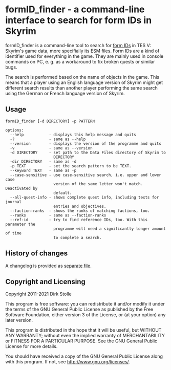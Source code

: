 # formID_finder - a command-line interface to search for form IDs in Skyrim

formID_finder is a command-line tool to search for
[form IDs](https://en.uesp.net/wiki/Skyrim:Form_ID) in TES V: Skyrim's game
data, more specifially its ESM files. Form IDs are a kind of identifier used
for everything in the game. They are mainly used in console commands on PC,
e. g. as a workaround to fix broken quests or similar bugs.

The search is performed based on the name of objects in the game. This means
that a player using an English language version of Skyrim might get different
search results than another player performing the same search using the German
or French language version of Skyrim.

## Usage

```
formID_finder [-d DIRECTORY] -p PATTERN

options:
  --help           - displays this help message and quits
  -?               - same as --help
  --version        - displays the version of the programme and quits
  -v               - same as --version
  -d DIRECTORY     - set path to the Data Files directory of Skyrim to
                     DIRECTORY
  -dir DIRECTORY   - same as -d
  -p TEXT          - set the search pattern to be TEXT.
  --keyword TEXT   - same as -p
  --case-sensitive - use case-sensitive search, i.e. upper and lower case
                     version of the same letter won't match. Deactivated by
                     default.
  --all-quest-info - shows complete quest info, including texts for journal
                     entries and objectives.
  --faction-ranks  - shows the ranks of matching factions, too.
  --ranks          - same as --faction-ranks
  --ref-id         - try to find reference IDs, too. With this parameter the
                     programme will need a significantly longer amount of time
                     to complete a search.
```

## History of changes

A changelog is provided as [separate file](./ChangeLog.en.md).

## Copyright and Licensing

Copyright 2011-2021  Dirk Stolle

This program is free software: you can redistribute it and/or modify
it under the terms of the GNU General Public License as published by
the Free Software Foundation, either version 3 of the License, or
(at your option) any later version.

This program is distributed in the hope that it will be useful,
but WITHOUT ANY WARRANTY; without even the implied warranty of
MERCHANTABILITY or FITNESS FOR A PARTICULAR PURPOSE.  See the
GNU General Public License for more details.

You should have received a copy of the GNU General Public License
along with this program.  If not, see <http://www.gnu.org/licenses/>.

